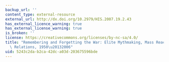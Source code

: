 ```yaml
---
backup_url: ''
content_type: external-resource
external_url: http://dx.doi.org/10.2979/HIS.2007.19.2.43
has_external_licence_warning: true
has_external_license_warning: true
is_broken: ''
license: https://creativecommons.org/licenses/by-nc-sa/4.0/
title: "Remembering and Forgetting the War: Elite Mythmaking, Mass Reaction, and Sino-Japanese\
  \ Relations, 1950\u20132006"
uid: 5243c2da-b2ca-42dc-a03d-203675596bde
---
```

